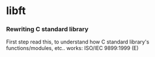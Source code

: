 # libft

### Rewriting C standard library

First step read this, to understand how C standard library's functions/modules, etc.. works: ISO/IEC 9899:1999 (E) 

